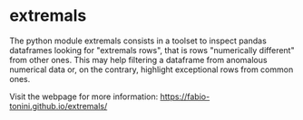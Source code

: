 # extremals

The python module extremals consists in a toolset to inspect pandas dataframes looking for
"extremals rows", that is rows "numerically different" from other ones. This may help filtering a dataframe from anomalous numerical data or, on the
contrary, highlight exceptional rows from common ones.

Visit the webpage for more information: https://fabio-tonini.github.io/extremals/
